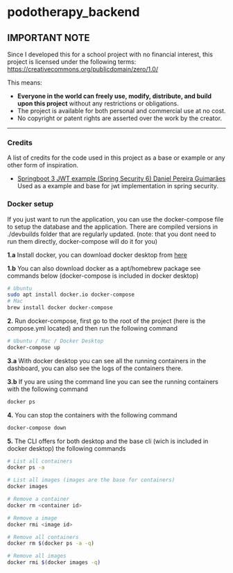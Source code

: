 # podotherapy_backend

## IMPORTANT NOTE
Since I developed this for a school project with no financial interest, this project is licensed under the following terms: https://creativecommons.org/publicdomain/zero/1.0/

This means:

- **Everyone in the world can freely use, modify, distribute, and build upon this project** without any restrictions or obligations.
- The project is available for both personal and commercial use at no cost.
- No copyright or patent rights are asserted over the work by the creator.

---

### Credits

A list of credits for the code used in this project as a base or example or any other form of inspiration.

- [Springboot 3 JWT example (Spring Security 6) Daniel Pereira Guimarães ](https://github.com/daniel-pereira-guimaraes/spring-security6-jwt/)
  Used as a example and base for jwt implementation in spring security.


### Docker setup    
If you just want to run the application, you can use the docker-compose file to setup the database and the application.
There are compiled versions in ./devbuilds folder that are regularly updated. (note: that you dont need to run them directly, docker-compose will do it for you)


**1.a** Install docker, you can download docker desktop from [here](https://www.docker.com/products/docker-desktop)

**1.b** You can also download docker as a apt/homebrew package see commands below (docker-compose is included in docker desktop)
```bash
# Ubuntu
sudo apt install docker.io docker-compose
# Mac
brew install docker docker-compose
```

**2.** Run docker-compose, first go to the root of the project (here is the compose.yml located) and then run the following command 
```bash
# Ubuntu / Mac / Docker Desktop
docker-compose up
```

**3.a** With docker desktop you can see all the running containers in the dashboard, you can also see the logs of the containers there.

**3.b** If you are using the command line you can see the running containers with the following command
```bash
docker ps
```

**4.** You can stop the containers with the following command
```bash
docker-compose down
```

**5.** The CLI offers for both desktop and the base cli (wich is included in docker desktop) the following commands
```bash
# List all containers
docker ps -a

# List all images (images are the base for containers)
docker images

# Remove a container
docker rm <container id>

# Remove a image
docker rmi <image id>

# Remove all containers
docker rm $(docker ps -a -q)

# Remove all images
docker rmi $(docker images -q)
```
